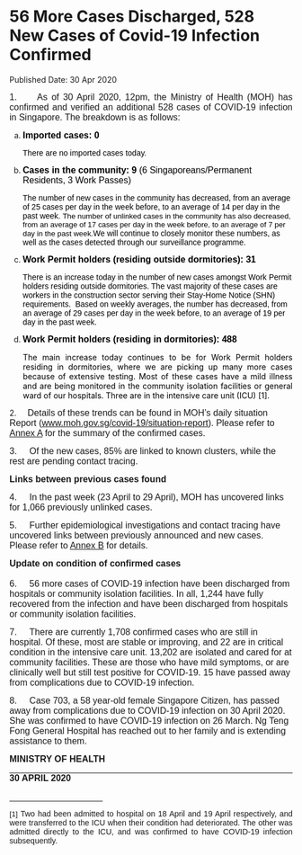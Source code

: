 <html>
    <meta http-equiv="Content-Type" content="text/html; charset=utf-8"/>
    <meta charset="utf-8"/>
    <title>56 More Cases Discharged, 528 New Cases of Covid-19 Infection Confirmed</title>
    <body><h1>56 More Cases Discharged, 528 New Cases of Covid-19 Infection Confirmed</h1>
    <p>Published Date: 30 Apr 2020</p> <p style="text-align: justify;"><span><span><span style="font-size: 12pt; font-family: Arial;">1.&nbsp; &nbsp; &nbsp;As of 30 April 2020, 12pm, the Ministry of Health (MOH) has confirmed and verified an additional 528 cases of COVID-19 infection in Singapore</span></span></span><span><span><span style="font-size: 12pt; font-family: Arial;">. The breakdown is as follows:</span></span></span><span style="font-family: Arial, sans-serif; font-size: 12pt;"></span></p> <ol style="list-style-type: lower-alpha;"><li><span><span><strong><span style="color: windowtext; font-size: 12pt; font-family: Arial, sans-serif;">Imported cases: 0</span></strong></span></span><p><span><span><span><span style="color: windowtext; font-family: Arial, sans-serif;">There are no imported cases today.</span></span></span></span><span style="color: windowtext; font-family: Arial, sans-serif; font-size: 12pt;"></span></p></li><li><span><span><span><span><strong><span style="color: windowtext; font-size: 12pt; font-family: Arial, sans-serif;">Cases in the community: 9 </span></strong></span></span></span></span><span><span><span><span><span><span style="color: windowtext; font-size: 12pt; font-family: Arial, sans-serif;">(6 Singaporeans/Permanent Residents, 3 Work Passes)</span></span></span></span></span></span><p><span><span><span><span><span><span style="color: windowtext; font-family: Arial, sans-serif;">The number of new cases in the community has decreased, from an average of 25 cases per day in the week before, to an average of 14 per day in the past week. </span></span></span></span></span></span><span><span><span><span><span><span><span style="color: windowtext; font-size: 10pt; font-family: Arial, sans-serif;">The number of unlinked cases in the community has also decreased, from an average of 17 cases per day in the week before, to an average of 7 per day in the past week.</span></span></span></span></span></span></span><span><span><span><span><span><span><span><span style="color: windowtext; font-size: 10pt; font-family: &quot;Franklin Gothic Book&quot;, sans-serif;"></span></span></span></span></span></span></span></span><span><span><span><span><span><span style="color: windowtext; font-family: Arial, sans-serif;">We will continue to closely monitor these numbers, as well as the cases detected through our surveillance programme.</span></span></span></span></span></span></p></li><li><span><span><span><span><strong><span style="color: windowtext; font-size: 12pt; font-family: Arial, sans-serif;">Work Permit holders (residing outside dormitories): 31</span></strong></span></span></span></span><p><span><span><span><span style="color: windowtext; font-family: Arial, sans-serif;">There is an increase today in the number of new cases amongst Work Permit holders residing outside dormitories. The vast majority of these cases are workers in the construction sector serving their Stay-Home Notice (SHN) requirements.&nbsp; Based on weekly averages, the number has decreased, from an average of 29 cases per day in the week before, to an average of 19 per day in the past week.</span></span></span></span><span style="font-size: 12pt;"></span></p></li><li><span><span><span><strong><span style="color: windowtext; font-size: 12pt; font-family: Arial, sans-serif;">Work Permit holders (residing in dormitories): 488</span></strong></span></span></span></li></ol> <p style="margin: 0cm 0cm 0.0001pt 18pt; text-align: justify;"><span><span><span><span style="color: windowtext;">The main increase today continues to be for Work Permit holders residing in dormitories, where we are picking up many more cases because of extensive testing. Most of these cases have a mild illness and are being monitored in the community isolation facilities or general ward of our hospitals. Three are in the intensive care unit (ICU) [1].<br></span></span></span></span></p> <p><span><span><span>2.&nbsp; &nbsp; &nbsp;</span></span></span><span style="font-size: 12pt; font-family: Arial, sans-serif;">Details of these trends can be found in MOH’s daily situation Report</span><span style="font-size: 12pt; font-family: Arial, sans-serif;"> (</span><a href="http://www.moh.gov.sg/covid-19/situation-report"><span style="font-size: 12pt; font-family: Arial, sans-serif;">www.moh.gov.sg/covid-19/situation-report</span></a><span style="font-size: 12pt; font-family: Arial, sans-serif;">). Please refer to <u><a href="/docs/librariesprovider5/default-document-library/annex-a8f9308be4308465a8887a9a1fbb23b02.pdf?sfvrsn=b81303d1_0" title="Annex A">Annex A</a></u> for the summary of the confirmed cases.</span></p><p><p><span><span><span><span style="font-size: 12pt; font-family: Arial, sans-serif;">3.&nbsp; &nbsp; &nbsp;</span></span></span></span><span style="font-family: Arial, sans-serif; font-size: 12pt;">Of the new cases, 85% are linked to known clusters, while the rest are pending contact tracing.</span><strong><span style="font-size: 12pt; font-family: Arial, sans-serif;"></span></strong></p></p><p><p><strong><span style="font-size: 12pt; font-family: Arial, sans-serif;">Links between previous cases found</span></strong></p><p><span style="font-size: 12pt; font-family: Arial, sans-serif;">4.&nbsp; &nbsp; &nbsp;</span><span style="font-size: 12pt; font-family: Arial, sans-serif;">In the past week (23 April to 29 April), MOH has uncovered links for 1,066 previously unlinked cases</span><span style="font-size: 12pt; font-family: Arial, sans-serif;">.</span></p></p><p><p><span><span><span><span><span style="font-size: 12pt; font-family: Arial, sans-serif;">5.&nbsp; &nbsp; &nbsp;</span></span></span></span></span><span style="font-family: Arial, sans-serif; font-size: 12pt;">Further epidemiological investigations and contact tracing have uncovered links between previously announced and new cases. Please refer to <a href="/docs/librariesprovider5/default-document-library/annex-b1582f489841e4b7088ecbd3e69c7704e.pdf?sfvrsn=f0f4c282_0" title="Annex B">Annex B</a>&nbsp;</span><span style="font-family: Arial, sans-serif; font-size: 12pt;">for details.</span></p></p><p><p><strong><span style="font-size: 12pt; font-family: Arial, sans-serif;">Update on condition of confirmed cases</span></strong><span style="font-family: Arial, sans-serif; font-size: 12pt;"><br><br>6.&nbsp; &nbsp; &nbsp;</span><span style="font-family: Arial, sans-serif; font-size: 12pt;">56 more cases of COVID-19 infection have been discharged from hospitals or community isolation facilities. In all, 1,244 have fully recovered from the infection and have been discharged from hospitals or community isolation facilities.</span></p></p><p><p><span><span style="font-size: 12pt; font-family: Arial, sans-serif;">7.&nbsp; &nbsp; &nbsp;</span></span><span style="font-family: Arial, sans-serif; font-size: 12pt;">There are currently 1,708 confirmed cases who are still in hospital. Of these, most are stable or improving, and 22 are in critical condition in the intensive care unit. 13,202 are isolated and cared for at community facilities. These are those who have mild symptoms, or are clinically well but still test positive for COVID-19. 15 have passed away from complications due to COVID-19 infection.</span></p></p><p><p><span><span style="font-size: 12pt; font-family: Arial, sans-serif;">8.&nbsp; &nbsp; &nbsp;</span></span><span style="font-family: Arial, sans-serif; font-size: 12pt;">Case 703, a 58 year-old female Singapore Citizen, has passed away from complications due to COVID-19 infection on 30 April 2020. She was confirmed to have COVID-19 infection on 26 March. Ng Teng Fong General Hospital has reached out to her family and is extending assistance to them.</span><strong><span style="font-size: 12pt; font-family: Arial, sans-serif;"></span></strong></p></p><div style="padding: 0cm 0cm 1pt; border-top: none; border-right: none; border-bottom-width: 1pt; border-bottom-style: solid; border-left: none;"> <p style="padding: 0cm; border: none;"><strong><span style="font-size: 12pt; font-family: Arial, sans-serif;">MINISTRY OF HEALTH</span></strong></p> </div> <strong><span style="font-size: 12pt; font-family: Arial, sans-serif;">30 APRIL 2020</span></strong> <div><br clear="all"> <hr align="left" size="1" width="33%"> <div id="ftn1"> <p style="text-align: justify;"><span style="font-family: Arial, sans-serif;"><span style="font-size: 13.3333px;">[1]&nbsp;</span>Two had been admitted to hospital on 18 April and 19 April respectively, and were transferred to the ICU when their condition had deteriorated. The other was admitted directly to the ICU, and was confirmed to have COVID-19 infection subsequently. </span></p> </div> </div></body>
</html>